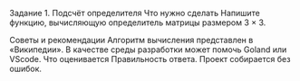 Задание 1. Подсчёт определителя
Что нужно сделать
Напишите функцию, вычисляющую определитель матрицы размером 3 × 3.

Советы и рекомендации
Алгоритм вычисления представлен в «Википедии». 
В качестве среды разработки может помочь Goland или VScode. 
Что оценивается
Правильность ответа.
Проект собирается без ошибок.
